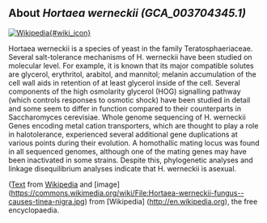 
About *Hortaea werneckii (GCA\_003704345.1)* 
--------------------------------------------------------------

[![Wikipedia](/img/wikipedia_logo_v2_en.png){#wiki_icon}](http://en.wikipedia.org/wiki/Hortaea_werneckii)

Hortaea werneckii is a species of yeast in the family Teratosphaeriaceae.
Several salt-tolerance mechanisms of H. werneckii have been studied on molecular
level. For example, it is known that its major compatible solutes are glycerol,
erythritol, arabitol, and mannitol; melanin accumulation of the cell wall aids
in retention of at least glycerol inside of the cell. Several components of the
high osmolarity glycerol (HOG) signalling pathway (which controls responses to
osmotic shock) have been studied in detail and some seem to differ in function
compared to their counterparts in Saccharomyces cerevisiae.
Whole genome sequencing of H. werneckii Genes encoding metal cation
transporters, which are thought to play a role in halotolerance, experienced
several additional gene duplications at various points during their evolution.
A homothallic mating locus was found in all sequenced genomes, although one of
the mating genes may have been inactivated in some strains. Despite this,
phylogenetic analyses and linkage disequilibrium analyses indicate that H.
werneckii is asexual.

([Text](http://en.wikipedia.org/wiki/Hortaea_werneckii) from [Wikipedia](http://en.wikipedia.org/) 
and [image] (https://commons.wikimedia.org/wiki/File:Hortaea-werneckii-fungus--causes-tinea-nigra.jpg) from [Wikipedia] (http://en.wikipedia.org), the free encyclopaedia.
